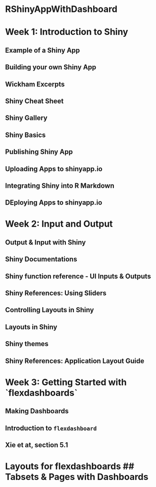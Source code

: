 # RShinyAppWithDashboard

<h1> Week 1: Introduction to Shiny</>

## Example of a Shiny App
## Building your own Shiny App
## Wickham Excerpts
## Shiny Cheat Sheet
## Shiny Gallery
## Shiny Basics
  
## Publishing Shiny App
## Uploading Apps to shinyapp.io
## Integrating Shiny into R Markdown
## DEploying Apps to shinyapp.io

  <h1>Week 2: Input and Output</>
  
## Output & Input with Shiny
  ## Shiny Documentations
  ## Shiny function reference - UI Inputs & Outputs
  ## Shiny References: Using Sliders
  
<h2>Controlling Layouts in Shiny</>
  
  ## Layouts in Shiny
  ## Shiny themes
  ## Shiny References: Application Layout Guide
  
<h1> Week 3: Getting Started with `flexdashboards`</> 

## Making Dashboards
## Introduction to `flexdashboard`
## Xie et at, section 5.1

<h1>Layouts for flexdashboards </>
## Tabsets & Pages with Dashboards

  
